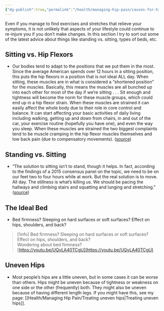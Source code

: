 ```yaml
---
{"dg-publish":true,"permalink":"/health/managing-hip-pain/causes-for-hip-pain/","updated":"2024-03-13T10:54:49.713+08:00"}
---
```


Even if you manage to find exercises and stretches that relieve your symptoms, it is not unlikely that aspects of your lifestyle could continue to re-injure you if you don’t make changes. In this section I try to sort out some of the latest advice about things like standing vs. sitting, types of beds, etc.

## Sitting vs. Hip Flexors

- Our bodies tend to adapt to the positions that we put them in the most. Since the average American spends over 12 hours in a sitting position, this puts the hip flexors in a position that is not ideal ALL day. When sitting, these muscles are in what is considered a “shortened position” for the muscles. Basically, this means the muscles are all bunched up into each other for most of the day if we’re sitting . . . Sit enough and tightness will become the norm for these muscle groups, which could end up in a hip flexor strain. When these muscles are strained it can easily affect the whole body due to their role in core control and balance. It can start affecting your basic activities of daily living including walking, getting up and down from chairs, in and out of the car, your exercise routine (hopefully you have one), and even the way you sleep. When these muscles are strained the two biggest complaints tend to be muscle cramping in the hip flexor muscles themselves and low back pain (due to compensatory movements). ([source](https://www.flexispot.com/spine-care-center/how-sitting-all-day-can-cause-hip-flexor-strain/))

## Standing vs. Sitting

- “The solution to sitting isn’t to stand, though it helps. In fact, according to the findings of a 2015 consensus panel on the topic, we need to be on our feet two to four hours while at work. But the real solution is to move. All day. The stillness is what’s killing us. We should be pacing the hallways and climbing stairs and squatting and lunging and stretching.” ([source](https://www.theguardian.com/us-news/2019/feb/06/exercise-health-move-all-day-standing-desk))

## The Ideal Bed

- Bed firmness? Sleeping on hard surfaces or soft surfaces? Effect on hips, shoulders, and back?

> [!info] Bed firmness? Sleeping on hard surfaces or soft surfaces? Effect on hips, shoulders, and back?  
> Wondering about bed firmness?  
> [https://youtu.be/UQyLA40TCgU](https://youtu.be/UQyLA40TCgU)  

## Uneven Hips

- Most people’s hips are a little uneven, but in some cases it can be worse than others. Hips might be uneven because of tightness or weakness on one side or the other (frequently) both. They might also be uneven because of having different length legs. If you might have this, see my page: [[Health/Managing Hip Pain/Treating uneven hips\|Treating uneven hips]].